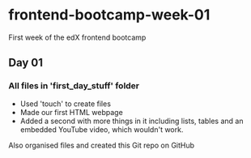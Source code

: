 # frontend-bootcamp-week-01

First week of the edX frontend bootcamp

## Day 01

### All files in 'first_day_stuff' folder

- Used 'touch' to create files
- Made our first HTML webpage
- Added a second with more things in it including lists, tables and an embedded YouTube video, which wouldn't work.

Also organised files and created this Git repo on GitHub
